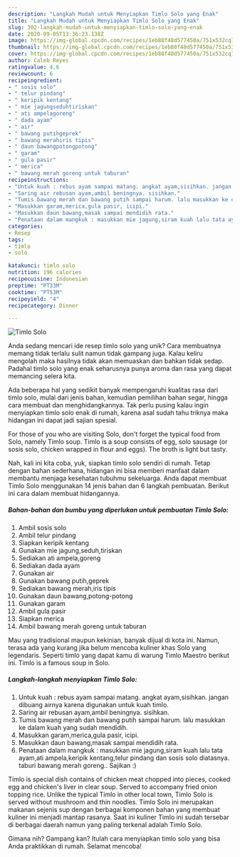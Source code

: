 ```yaml
---
description: "Langkah Mudah untuk Menyiapkan Timlo Solo yang Enak"
title: "Langkah Mudah untuk Menyiapkan Timlo Solo yang Enak"
slug: 302-langkah-mudah-untuk-menyiapkan-timlo-solo-yang-enak
date: 2020-09-05T13:36:23.138Z
image: https://img-global.cpcdn.com/recipes/1eb88f48d577450a/751x532cq70/timlo-solo-foto-resep-utama.jpg
thumbnail: https://img-global.cpcdn.com/recipes/1eb88f48d577450a/751x532cq70/timlo-solo-foto-resep-utama.jpg
cover: https://img-global.cpcdn.com/recipes/1eb88f48d577450a/751x532cq70/timlo-solo-foto-resep-utama.jpg
author: Caleb Reyes
ratingvalue: 4.6
reviewcount: 6
recipeingredient:
- " sosis solo"
- " telur pindang"
- " keripik kentang"
- " mie jagungseduhtiriskan"
- " ati ampelagoreng"
- " dada ayam"
- " air"
- " bawang putihgeprek"
- " bawang merahiris tipis"
- " daun bawangpotongpotong"
- " garam"
- " gula pasir"
- " merica"
- " bawang merah goreng untuk taburan"
recipeinstructions:
- "Untuk kuah : rebus ayam sampai matang. angkat ayam,sisihkan. jangan dibuang airnya karena digunakan untuk kuah timlo."
- "Saring air rebusan ayam,ambil beningnya. sisihkan."
- "Tumis bawang merah dan bawang putih sampai harum. lalu masukkan ke dalam kuah yang sudah mendidih."
- "Masukkan garam,merica,gula pasir, icipi."
- "Masukkan daun bawang,masak sampai mendidih rata."
- "Penataan dalam mangkuk : masukkan mie jagung,siram kuah lalu tata ayam,ati ampela,keripik kentang,telur pindang dan sosis solo diatasnya. taburi bawang merah goreng.. Sajikan :)"
categories:
- Resep
tags:
- timlo
- solo

katakunci: timlo solo 
nutrition: 196 calories
recipecuisine: Indonesian
preptime: "PT33M"
cooktime: "PT53M"
recipeyield: "4"
recipecategory: Dinner

---
```



![Timlo Solo](https://img-global.cpcdn.com/recipes/1eb88f48d577450a/751x532cq70/timlo-solo-foto-resep-utama.jpg)

Anda sedang mencari ide resep timlo solo yang unik? Cara membuatnya memang tidak terlalu sulit namun tidak gampang juga. Kalau keliru mengolah maka hasilnya tidak akan memuaskan dan bahkan tidak sedap. Padahal timlo solo yang enak seharusnya punya aroma dan rasa yang dapat memancing selera kita.

Ada beberapa hal yang sedikit banyak mempengaruhi kualitas rasa dari timlo solo, mulai dari jenis bahan, kemudian pemilihan bahan segar, hingga cara membuat dan menghidangkannya. Tak perlu pusing kalau ingin menyiapkan timlo solo enak di rumah, karena asal sudah tahu triknya maka hidangan ini dapat jadi sajian spesial.

For those of you who are visiting Solo, don&#39;t forget the typical food from Solo, namely Timlo soup. Timlo is a soup consists of egg, solo sausage (or sosis solo, chicken wrapped in flour and eggs). The broth is light but tasty.


Nah, kali ini kita coba, yuk, siapkan timlo solo sendiri di rumah. Tetap dengan bahan sederhana, hidangan ini bisa memberi manfaat dalam membantu menjaga kesehatan tubuhmu sekeluarga. Anda dapat membuat Timlo Solo menggunakan 14 jenis bahan dan 6 langkah pembuatan. Berikut ini cara dalam membuat hidangannya.

<!--inarticleads1-->

##### Bahan-bahan dan bumbu yang diperlukan untuk pembuatan Timlo Solo:

1. Ambil  sosis solo
1. Ambil  telur pindang
1. Siapkan  keripik kentang
1. Gunakan  mie jagung,seduh,tiriskan
1. Sediakan  ati ampela,goreng
1. Sediakan  dada ayam
1. Gunakan  air
1. Gunakan  bawang putih,geprek
1. Sediakan  bawang merah,iris tipis
1. Gunakan  daun bawang,potong-potong
1. Gunakan  garam
1. Ambil  gula pasir
1. Siapkan  merica
1. Ambil  bawang merah goreng untuk taburan


Mau yang tradisional maupun kekinian, banyak dijual di kota ini. Namun, terasa ada yang kurang jika belum mencoba kuliner khas Solo yang legendaris. Seperti timlo yang dapat kamu di warung Timlo Maestro berikut ini. Timlo is a famous soup in Solo. 

<!--inarticleads2-->

##### Langkah-langkah menyiapkan Timlo Solo:

1. Untuk kuah : rebus ayam sampai matang. angkat ayam,sisihkan. jangan dibuang airnya karena digunakan untuk kuah timlo.
1. Saring air rebusan ayam,ambil beningnya. sisihkan.
1. Tumis bawang merah dan bawang putih sampai harum. lalu masukkan ke dalam kuah yang sudah mendidih.
1. Masukkan garam,merica,gula pasir, icipi.
1. Masukkan daun bawang,masak sampai mendidih rata.
1. Penataan dalam mangkuk : masukkan mie jagung,siram kuah lalu tata ayam,ati ampela,keripik kentang,telur pindang dan sosis solo diatasnya. taburi bawang merah goreng.. Sajikan :)


Timlo is special dish contains of chicken meat chopped into pieces, cooked egg and chicken&#39;s liver in clear soup. Served to accompany fried onion topping rice. Unlike the typical Timlo in other local town, Timlo Solo is served without mushroom and thin noodles. Timlo Solo ini merupakan makanan sejenis sup dengan berbagai komponen bahan yang membuat kuliner ini menjadi mantap rasanya. Saat ini kuliner Timlo ini sudah tersebar di berbagai daerah namun yang paling terkenal adalah Timlo Solo. 

Gimana nih? Gampang kan? Itulah cara menyiapkan timlo solo yang bisa Anda praktikkan di rumah. Selamat mencoba!
